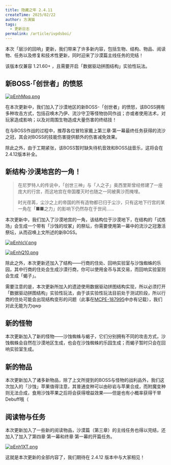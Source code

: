 ```yaml
---
title: 隐藏之年 2.4.11
createTime: 2025/02/22
author: 方漓猫
tags:
  - 更新日志
permalink: /article/ivpdsboi/
---
```


本次「层沙的回响」更新，我们带来了许多新内容，包括生物、结构、物品、阅读物、任务以及修复和技术性更新，同时迎来了沙漠篇主线任务的完结！

该版本仅兼容 1.21.60+ ，且需要开启「数据驱动拼图结构」实验性玩法。

<!-- more -->
## 新BOSS·「创世者」的愤怒

[![pEnhMpq.png](https://s21.ax1x.com/2025/02/11/pEnhMpq.png)](https://imgse.com/i/pEnhMpq)

在本次更新中，我们加入了沙漠地区的新BOSS-「创世者」的愤怒，该BOSS拥有多种攻击方式，包括召唤木乃伊、流沙守卫等怪物协同作战；亦或者使用法术，对玩家造成影响；以及对周围生物造成大量伤害的终结技！

在与BOSS作战的过程中，推荐各位冒险家戴上第三章·第一幕最终任务获得的流沙之冠，其会对BOSS的技能伤害提供额外的伤害减免效果。

除此之外，由于工期紧张，该BOSS暂时缺失待机音效和BOSS战音乐，这将会在2.4.12版本补全。

## 新结构·沙漠地宫的一角！

> 在尼罗特人的传说中，「创世三神」与「人之子」奥西里斯曾经修建了一座庞大的行宫，而这地宫在帝国覆灭时也随之一同被黄沙而掩埋。
>
> 时光荏苒，尘沙之上的帝国的所有造物都已归于尘沙，只有这地下行宫的某一角在「■■之力」的影响下仍然存在于世间……

本次更新中，我们加入了沙漠地宫的一角，该结构位于沙漠地下，在结构的「试炼场」会生成一个带有「沙蚀的坟冢」的祭坛，你需要使用第一幕中的流沙之冠激活祭坛，从而召唤上文所述的新BOSS。

[![pEnhlcV.png](https://s21.ax1x.com/2025/02/11/pEnhlcV.png)](https://imgse.com/i/pEnhlcV)

[![pEnhQ10.png](https://s21.ax1x.com/2025/02/11/pEnhQ10.png)](https://imgse.com/i/pEnhQ10)

除此之外，本次更新还加入了结构——行商的住处、回响实验室与沙蚀蜘蛛的乐园，其中行商的住处会生成沙漠行商，你可以使用金币与其交易，而回响实验室则会生成「蝎子」。

需要注意的是，本次更新所加入的遗迹使用数据驱动拼图结构实现，所以必须打开「数据驱动拼图结构」实验性玩法，由于该实验性玩法目前处于测试阶段，所以行商的住处可能会出现结构变形的问题（此事在[MCPE-187995](https://bugs.mojang.com/browse/MCPE-187995)中亦有记载），我们对此无能为力qwp

## 新的怪物
本次更新加入了新的怪物——沙蚀蜘蛛与蝎子，它们分别拥有不同的攻击方式，沙蚀蜘蛛会自然在沙漠地区生成，也会在沙蚀蜘蛛的乐园生成；而蝎子暂时只会在回响实验室生成。

## 新的物品
本次更新加入了诸多新物品，除了上文所提到的BOSS与怪物的战利品外，我们这次加入的「沙蚀」苹果值得注意，其普通变种可以由砂岩与苹果合成，而附魔变种则无法合成，食用沙蚀苹果之后将会获得增益效果——但是也有小概率获得干旱Debuff哦（


## 阅读物与任务
本次更新加入了一些新的阅读物品，沙漠篇（第三章）的主线任务也得以完结，还加入了加入了第四章·第一幕和终章·第一幕的开篇任务。

[![pEnh1XT.png](https://s21.ax1x.com/2025/02/11/pEnh1XT.png)](https://imgse.com/i/pEnh1XT)

这就是本次更新的全部内容了，我们期待在 2.4.12 版本中与大家相见！